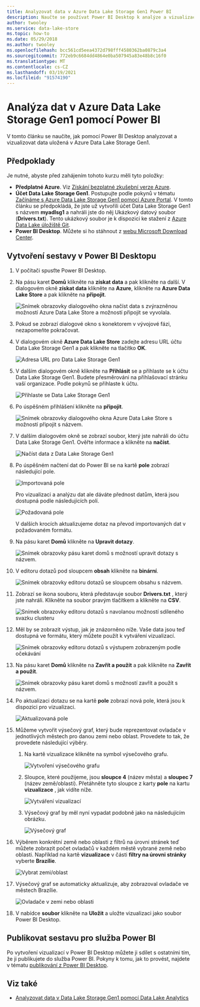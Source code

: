 ```yaml
---
title: Analyzovat data v Azure Data Lake Storage Gen1 Power BI
description: Naučte se používat Power BI Desktop k analýze a vizualizaci dat uložených v Azure Data Lake Storage Gen1.
author: twooley
ms.service: data-lake-store
ms.topic: how-to
ms.date: 05/29/2018
ms.author: twooley
ms.openlocfilehash: bcc561cd5eea4372d798fff4580362ba0879c3a4
ms.sourcegitcommit: 772eb9c6684dd4864e0ba507945a83e48b8c16f0
ms.translationtype: MT
ms.contentlocale: cs-CZ
ms.lasthandoff: 03/19/2021
ms.locfileid: "91574190"
---
```

# <a name="analyze-data-in-azure-data-lake-storage-gen1-by-using-power-bi"></a>Analýza dat v Azure Data Lake Storage Gen1 pomocí Power BI
V tomto článku se naučíte, jak pomocí Power BI Desktop analyzovat a vizualizovat data uložená v Azure Data Lake Storage Gen1.

## <a name="prerequisites"></a>Předpoklady
Je nutné, abyste před zahájením tohoto kurzu měli tyto položky:

* **Předplatné Azure**. Viz [Získání bezplatné zkušební verze Azure](https://azure.microsoft.com/pricing/free-trial/).
* **Účet Data Lake Storage Gen1**. Postupujte podle pokynů v tématu [Začínáme s Azure Data Lake Storage Gen1 pomocí Azure Portal](data-lake-store-get-started-portal.md). V tomto článku se předpokládá, že jste už vytvořili účet Data Lake Storage Gen1 s názvem **myadlsg1** a nahráli jste do něj Ukázkový datový soubor (**Drivers.txt**). Tento ukázkový soubor je k dispozici ke stažení z [Azure Data Lake úložiště Git](https://github.com/Azure/usql/tree/master/Examples/Samples/Data/AmbulanceData/Drivers.txt).
* **Power BI Desktop**. Můžete si ho stáhnout z [webu Microsoft Download Center](https://www.microsoft.com/en-us/download/details.aspx?id=45331). 

## <a name="create-a-report-in-power-bi-desktop"></a>Vytvoření sestavy v Power BI Desktopu
1. V počítači spusťte Power BI Desktop.
2. Na pásu karet **Domů** klikněte na **získat data** a pak klikněte na další. V dialogovém okně **získat data** klikněte na **Azure**, klikněte na **Azure Data Lake Store** a pak klikněte na **připojit**.
   
    ![Snímek obrazovky dialogového okna načíst data s zvýrazněnou možností Azure Data Lake Store a možností připojit se vyvolala.](./media/data-lake-store-power-bi/get-data-lake-store-account.png "Připojení k Data Lake Storage Gen1")
3. Pokud se zobrazí dialogové okno s konektorem v vývojové fázi, nezapomeňte pokračovat.
4. V dialogovém okně **Azure Data Lake Store** zadejte adresu URL účtu Data Lake Storage Gen1 a pak klikněte na tlačítko **OK**.
   
    ![Adresa URL pro Data Lake Storage Gen1](./media/data-lake-store-power-bi/get-data-lake-store-account-url.png "Adresa URL pro Data Lake Storage Gen1")
5. V dalším dialogovém okně klikněte na **Přihlásit** se a přihlaste se k účtu Data Lake Storage Gen1. Budete přesměrováni na přihlašovací stránku vaší organizace. Podle pokynů se přihlaste k účtu.
   
    ![Přihlaste se Data Lake Storage Gen1](./media/data-lake-store-power-bi/get-data-lake-store-account-signin.png "Přihlaste se Data Lake Storage Gen1")
6. Po úspěšném přihlášení klikněte na **připojit**.
   
    ![Snímek obrazovky dialogového okna Azure Data Lake Store s možností připojit s názvem.](./media/data-lake-store-power-bi/get-data-lake-store-account-connect.png "Připojení k Data Lake Storage Gen1")
7. V dalším dialogovém okně se zobrazí soubor, který jste nahráli do účtu Data Lake Storage Gen1. Ověřte informace a klikněte na **načíst**.
   
    ![Načíst data z Data Lake Storage Gen1](./media/data-lake-store-power-bi/get-data-lake-store-account-load.png "Načíst data z Data Lake Storage Gen1")
8. Po úspěšném načtení dat do Power BI se na kartě **pole** zobrazí následující pole.
   
    ![Importovaná pole](./media/data-lake-store-power-bi/imported-fields.png "Importovaná pole")
   
    Pro vizualizaci a analýzu dat ale dáváte přednost datům, která jsou dostupná podle následujících polí.
   
    ![Požadovaná pole](./media/data-lake-store-power-bi/desired-fields.png "Požadovaná pole")
   
    V dalších krocích aktualizujeme dotaz na převod importovaných dat v požadovaném formátu.
9. Na pásu karet **Domů** klikněte na **Upravit dotazy**.
   
    ![Snímek obrazovky pásu karet domů s možností upravit dotazy s názvem.](./media/data-lake-store-power-bi/edit-queries.png "Úprava dotazů")
10. V editoru dotazů pod sloupcem **obsah** klikněte na **binární**.
    
    ![Snímek obrazovky editoru dotazů se sloupcem obsahu s názvem.](./media/data-lake-store-power-bi/convert-query1.png "Úprava dotazů")
11. Zobrazí se ikona souboru, která představuje soubor **Drivers.txt** , který jste nahráli. Klikněte na soubor pravým tlačítkem a klikněte na **CSV**.    
    
    ![Snímek obrazovky editoru dotazů s navolanou možností sdíleného svazku clusteru](./media/data-lake-store-power-bi/convert-query2.png "Úprava dotazů")
12. Měl by se zobrazit výstup, jak je znázorněno níže. Vaše data jsou teď dostupná ve formátu, který můžete použít k vytváření vizualizací.
    
    ![Snímek obrazovky editoru dotazů s výstupem zobrazeným podle očekávání](./media/data-lake-store-power-bi/convert-query3.png "Úprava dotazů")
13. Na pásu karet **Domů** klikněte na **Zavřít a použít** a pak klikněte na **Zavřít a použít**.
    
    ![Snímek obrazovky pásu karet domů s možností zavřít a použít s názvem.](./media/data-lake-store-power-bi/load-edited-query.png "Úprava dotazů")
14. Po aktualizaci dotazu se na kartě **pole** zobrazí nová pole, která jsou k dispozici pro vizualizaci.
    
    ![Aktualizovaná pole](./media/data-lake-store-power-bi/updated-query-fields.png "Aktualizovaná pole")
15. Můžeme vytvořit výsečový graf, který bude reprezentovat ovladače v jednotlivých městech pro danou zemi nebo oblast. Provedete to tak, že provedete následující výběry.
    
    1. Na kartě vizualizace klikněte na symbol výsečového grafu.
       
        ![Vytvoření výsečového grafu](./media/data-lake-store-power-bi/create-pie-chart.png "Vytvoření výsečového grafu")
    2. Sloupce, které použijeme, jsou **sloupce 4** (název města) a **sloupec 7** (název země/oblasti). Přetáhněte tyto sloupce z karty **pole** na kartu **vizualizace** , jak vidíte níže.
       
        ![Vytváření vizualizací](./media/data-lake-store-power-bi/create-visualizations.png "Vytváření vizualizací")
    3. Výsečový graf by měl nyní vypadat podobně jako na následujícím obrázku.
       
        ![Výsečový graf](./media/data-lake-store-power-bi/pie-chart.png "Vytváření vizualizací")
16. Výběrem konkrétní země nebo oblasti z filtrů na úrovni stránek teď můžete zobrazit počet ovladačů v každém městě vybrané země nebo oblasti. Například na kartě **vizualizace** v části **filtry na úrovni stránky** vyberte **Brazílie**.
    
    ![Vybrat zemi/oblast](./media/data-lake-store-power-bi/select-country.png "Vybrat zemi/oblast")
17. Výsečový graf se automaticky aktualizuje, aby zobrazoval ovladače ve městech Brazílie.
    
    ![Ovladače v zemi nebo oblasti](./media/data-lake-store-power-bi/driver-per-country.png "Ovladače na zemi nebo oblast")
18. V nabídce **soubor** klikněte na **Uložit** a uložte vizualizaci jako soubor Power BI Desktop.

## <a name="publish-report-to-power-bi-service"></a>Publikovat sestavu pro služba Power BI
Po vytvoření vizualizací v Power BI Desktop můžete ji sdílet s ostatními tím, že ji publikujete do služba Power BI. Pokyny k tomu, jak to provést, najdete v tématu [publikování z Power BI Desktop](https://powerbi.microsoft.com/documentation/powerbi-desktop-upload-desktop-files/).

## <a name="see-also"></a>Viz také
* [Analyzovat data v Data Lake Storage Gen1 pomocí Data Lake Analytics](../data-lake-analytics/data-lake-analytics-get-started-portal.md)


